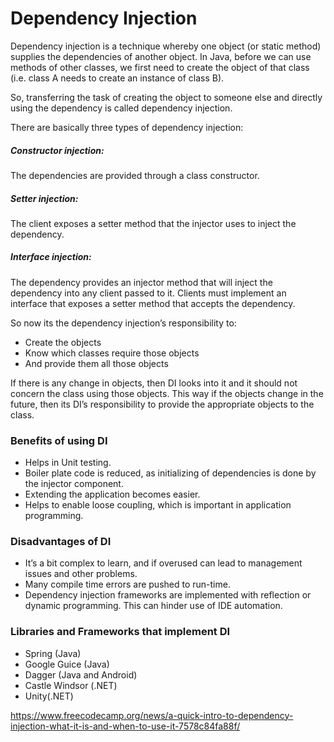 # Dependency Injection

Dependency injection is a technique whereby one object (or static method) supplies the dependencies of another object. 
In Java, before we can use methods of other classes, we first need to create the object of that class (i.e. class A needs to create an instance of class B).

So, transferring the task of creating the object to someone else and directly using the dependency is called dependency injection.

There are basically three types of dependency injection:
##### Constructor injection:
The dependencies are provided through a class constructor.

##### Setter injection: 
The client exposes a setter method that the injector uses to inject the dependency.

##### Interface injection: 
The dependency provides an injector method that will inject the dependency into any client passed to it. Clients must implement an interface that exposes a setter method that accepts the dependency.

So now its the dependency injection’s responsibility to:

- Create the objects
- Know which classes require those objects
- And provide them all those objects

If there is any change in objects, then DI looks into it and it should not concern the class using those objects. This way if the objects change in the future, then its DI’s responsibility to provide the appropriate objects to the class.

### Benefits of using DI
- Helps in Unit testing.
- Boiler plate code is reduced, as initializing of dependencies is done by the injector component.
- Extending the application becomes easier.
- Helps to enable loose coupling, which is important in application programming.

### Disadvantages of DI
- It’s a bit complex to learn, and if overused can lead to management issues and other problems.
- Many compile time errors are pushed to run-time.
- Dependency injection frameworks are implemented with reflection or dynamic programming. This can hinder use of IDE automation.

### Libraries and Frameworks that implement DI

- Spring (Java)
- Google Guice (Java)
- Dagger (Java and Android)
- Castle Windsor (.NET)
- Unity(.NET)

https://www.freecodecamp.org/news/a-quick-intro-to-dependency-injection-what-it-is-and-when-to-use-it-7578c84fa88f/
